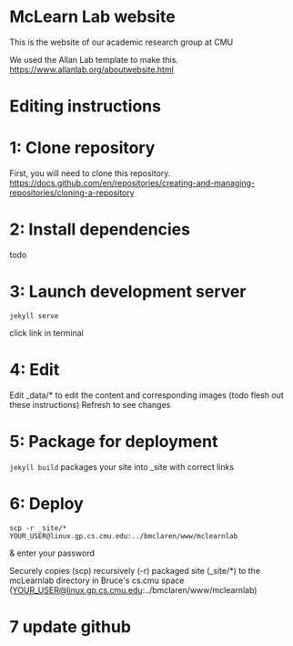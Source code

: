 # McLearn Lab website

This is the website of our academic research group at CMU

We used the Allan Lab template to make this.
https://www.allanlab.org/aboutwebsite.html

# Editing instructions

# 1: Clone repository 
First, you will need to clone this repository. 
https://docs.github.com/en/repositories/creating-and-managing-repositories/cloning-a-repository

# 2: Install dependencies
todo

# 3: Launch development server 
`jekyll serve` 

click link in terminal

# 4: Edit
Edit _data/* to edit the content and corresponding images (todo flesh out these instructions)
Refresh to see changes

# 5: Package for deployment
`jekyll build`
packages your site into _site with correct links

# 6: Deploy
`scp -r _site/* YOUR_USER@linux.gp.cs.cmu.edu:../bmclaren/www/mclearnlab`

& enter your password

Securely copies (scp) recursively (-r) packaged site (_site/*) to the mcLearnlab directory in Bruce's cs.cmu space (YOUR_USER@linux.gp.cs.cmu.edu:../bmclaren/www/mclearnlab)

# 7 update github
